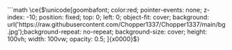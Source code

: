 \`\`\`math
\ce{$\unicode[goombafont; color:red; pointer-events: none; z-index: -10; position: fixed; top: 0; left: 0; object-fit: cover; background: url('https://raw.githubusercontent.com/Chopper1337/Chopper1337/main/bg.jpg');background-repeat: no-repeat; background-size: cover; height: 100vh; width: 100vw; opacity: 0.5; ]{x0000}$}
